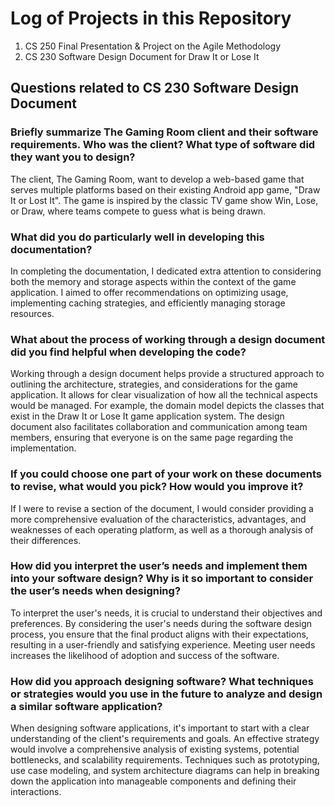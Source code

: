 # Log of Projects in this Repository

1. CS 250 Final Presentation & Project on the Agile Methodology
2. CS 230 Software Design Document for Draw It or Lose It

## Questions related to CS 230 Software Design Document
### Briefly summarize The Gaming Room client and their software requirements. Who was the client? What type of software did they want you to design?
The client, The Gaming Room, want to develop a web-based game that serves multiple platforms based on their existing Android app game, "Draw It or Lost It". The game is inspired by the classic TV game show Win, Lose, or Draw, where teams compete to guess what is being drawn.

### What did you do particularly well in developing this documentation?
In completing the documentation, I dedicated extra attention to considering both the memory and storage aspects within the context of the game application. I aimed to offer recommendations on optimizing usage, implementing caching strategies, and efficiently managing storage resources. 

### What about the process of working through a design document did you find helpful when developing the code?
Working through a design document helps provide a structured approach to outlining the architecture, strategies, and considerations for the game application. It allows for clear visualization of how all the technical aspects would be managed. For example, the domain model depicts the classes that exist in the Draw It or Lose It game application system. The design document also facilitates collaboration and communication among team members, ensuring that everyone is on the same page regarding the implementation.

### If you could choose one part of your work on these documents to revise, what would you pick? How would you improve it?
If I were to revise a section of the document, I would consider providing a more comprehensive evaluation of the characteristics, advantages, and weaknesses of each operating platform, as well as a thorough analysis of their differences.

### How did you interpret the user’s needs and implement them into your software design? Why is it so important to consider the user’s needs when designing?
To interpret the user's needs, it is crucial to understand their objectives and preferences. By considering the user's needs during the software design process, you ensure that the final product aligns with their expectations, resulting in a user-friendly and satisfying experience. Meeting user needs increases the likelihood of adoption and success of the software. 

### How did you approach designing software? What techniques or strategies would you use in the future to analyze and design a similar software application?
When designing software applications, it's important to start with a clear understanding of the client's requirements and goals. An effective strategy would involve a comprehensive analysis of existing systems, potential bottlenecks, and scalability requirements. Techniques such as prototyping, use case modeling, and system architecture diagrams can help in breaking down the application into manageable components and defining their interactions. 
